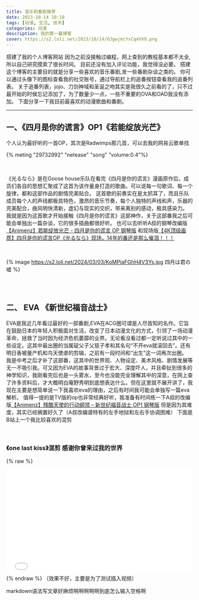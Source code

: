 ```yaml
---
title: 音乐和番剧推荐
date: 2023-10-14 10:10 
tags: [动漫, 生活, 技术]
categories: 动漫
description: 我的第一篇博客
cover: https://s2.loli.net/2023/10/14/OJgwjmcYsCq4VX9.png
---
```


搭建了我的个人博客网站
因为之前没接触过编程，网上查到的教程基本都不太全,所以自己研究摸索了很长时间。
目前还没有加入评论功能，我觉得没必要。
搭建这个博客的主要目的就是分享一些喜欢的音乐番剧,发一些番剧杂谈之类的。
你可以通过头像下的图标查看我的社交账号，通过导航栏上的追番按钮查看我的追番列表。
关于追番列表，jojo、刀剑神域和圣诞之吻其实是我很久之前看的了，只不过最开始的时候忘记添加了，为了数量少一点，一些不重要的OVA和OAD我没有添加。
下面分享一下我目前最喜欢的动漫歌曲和番剧。

***

## 一、《四月是你的谎言》OP1《若能绽放光芒》  

个人认为最好听的一首OP，其次是Radwimps那几首，可以去我的网易云歌单找

{% meting "29732992" "netease" "song" "volume:0.4"%}  

<br/>

《光るなら》是在Goose house乐队在看完《四月是你的谎言》漫画原作后，成员们各自的思想汇聚成了这首为该作量身打造的歌曲。可以说每一句歌词、每一个旋律，都和这部作品的剧情完美贴合。
这首歌的前奏实在是太抓耳了，而且乐队成员每个人的声线都极具特色，激昂的音乐节奏，每个人独特的声线和声，乐器的完美配合，曲风明快清新，虚幻与现实的交织，带来离别的感动，极具感染力。
我就是因为这首歌才开始接触《四月是你的谎言》这部神作，关于这部番我之后可能会单独出一篇杂谈，它的很多插曲都很好听。
也可以去听听A叔的钢琴改编版[【Animenz】若能绽放光芒 - 四月是你的谎言 OP 钢琴版](https://www.bilibili.com/video/BV1Px411N79a)
和现场版[【4K顶级画质】四月是你的谎言OP《光るなら》现场，14年的番还是那么催泪！！！](https://www.bilibili.com/video/BV1KN411C7zT)

<br/>

{% image https://s2.loli.net/2024/03/03/KoMPiaFGhH4V3Ys.jpg 四月は君の嘘 %}

<br/><br/>

## 二、 EVA 《新世纪福音战士》

EVA是我近几年看过最好的一部番剧,EVA在ACG圈可谓是人尽皆知的名作。它旨在鼓励日本的年轻人积极面对生活，改变了日本动漫文化的方式，引领了一场动漫革命，拯救了当时因为经济危机萎靡的业界。无论看没看过都一定听说过其中的一些设定。这其中最出圈的当属碇父子父慈子孝和其名句“不开eva就滚回去”。还有明日香被量产机和鸟天使虐的剪辑，之前有一段时间和“出生”这一词再次出圈。
我是中考之后才补了这部番，这其中的世界观、人物设定、美术风格、剧情发展等无一不吸引我。可又因为EVA的故事背景过于宏大、深度吓人，并且牵扯到很多的神学知识，我刚看完后也是一头雾水，至今也没能完全理解其中的深意，在网上查了许多资料后，才大概明白庵野秀明到底想表达什么。但在这里就不展开讲了，我现在主要是想简单说一下我喜欢eva的理由，之后有时间我可能会单独写一篇eva解析。
值得一提的是TV版的op也非常经典好听，我准备有时间练一下A叔的改编版[【Animenz】残酷天使的行动纲领 – 新世纪福音战士 OP1 钢琴版](https://www.bilibili.com/video/BV1MK411s7Xt)
但是因为其难度，其实已经搁置好久了（A叔改编谱特有的左手地狱和左右手协调困难）
下面是B站上一个我比较喜欢的混剪

<br/>

### 《one last kiss》混剪 感谢你曾来过我的世界
{% raw %}
<div style="position: relative; width: 100%; height: 0; padding-bottom: 56.25%;">
<iframe src="//player.bilibili.com/player.html?bvid=BV1254y187SE" scrolling="no" border="0" frameborder="no" framespacing="0" allowfullscreen="true" style="position: absolute; width: 100%; height: 100%; Left: 0; top: 0;" ></iframe></div>
{% endraw %}
（效果不好，主要是为了测试插入视频）

<br/>

markdown语法写文章好麻烦啊啊啊啊啊到底怎么输入空格啊




